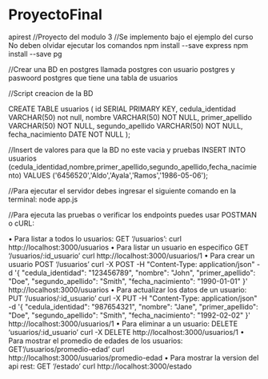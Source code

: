 # ProyectoFinal
 apirest
//Proyecto del modulo 3
//Se implemento bajo el ejemplo del curso
No deben olvidar ejecutar los comandos
npm install --save express
npm install --save pg

//Crear una BD en postgres llamada postgres con usuario postgres y paswoord postgres que tiene una tabla de usuarios 

//Script creacion de la BD

CREATE TABLE usuarios (
    id SERIAL PRIMARY KEY,
    cedula_identidad VARCHAR(50) not null,
    nombre VARCHAR(50) NOT NULL,
    primer_apellido VARCHAR(50) NOT NULL,
    segundo_apellido VARCHAR(50) NOT NULL,
    fecha_nacimiento DATE NOT NULL
);

//Insert de valores para que la BD no este vacia y pruebas
INSERT INTO usuarios (cedula_identidad,nombre,primer_apellido,segundo_apellido,fecha_nacimiento) VALUES ('6456520','Aldo','Ayala','Ramos','1986-05-06');

//Para ejecutar el servidor debes ingresar el siguiente comando en la terminal: node app.js

//Para ejecuta las pruebas o verificar los endpoints puedes usar POSTMAN o cURL:

• Para listar a todos lo usuarios: GET ‘/usuarios’:
curl http://localhost:3000/usuarios
• Para listar un usuario en especifico GET ‘/usuarios/:id_usuario’
curl http://localhost:3000/usuarios/1
• Para crear un usuario POST ‘/usuarios’
curl -X POST -H "Content-Type: application/json" -d '{
  "cedula_identidad": "123456789",
  "nombre": "John",
  "primer_apellido": "Doe",
  "segundo_apellido": "Smith",
  "fecha_nacimiento": "1990-01-01"
}' http://localhost:3000/usuarios
• Para actualizar los datos de un usuario: PUT ‘/usuarios/:id_usuario’
curl -X PUT -H "Content-Type: application/json" -d '{
  "cedula_identidad": "987654321",
  "nombre": "Jane",
  "primer_apellido": "Doe",
  "segundo_apellido": "Smith",
  "fecha_nacimiento": "1992-02-02"
}' http://localhost:3000/usuarios/1
• Para eliminar a un usuario: DELETE ‘usuarios/:id_usuario’
curl -X DELETE http://localhost:3000/usuarios/1
• Para mostrar el promedio de edades de los usuarios: GET‘/usuarios/promedio-edad’
curl http://localhost:3000/usuarios/promedio-edad
• Para mostrar la version del api rest: GET ‘/estado’
curl http://localhost:3000/estado
